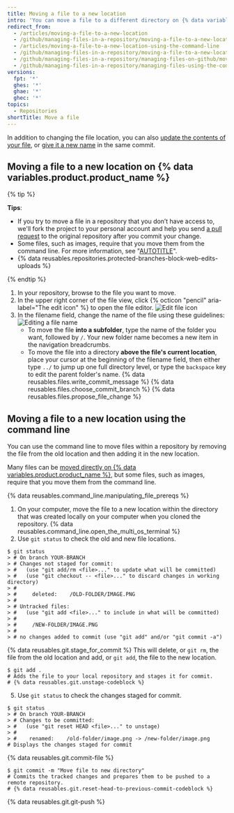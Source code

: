 ```yaml
---
title: Moving a file to a new location
intro: 'You can move a file to a different directory on {% data variables.product.product_name %} or by using the command line.'
redirect_from:
  - /articles/moving-a-file-to-a-new-location
  - /github/managing-files-in-a-repository/moving-a-file-to-a-new-location
  - /articles/moving-a-file-to-a-new-location-using-the-command-line
  - /github/managing-files-in-a-repository/moving-a-file-to-a-new-location-using-the-command-line
  - /github/managing-files-in-a-repository/managing-files-on-github/moving-a-file-to-a-new-location
  - /github/managing-files-in-a-repository/managing-files-using-the-command-line/moving-a-file-to-a-new-location-using-the-command-line
versions:
  fpt: '*'
  ghes: '*'
  ghae: '*'
  ghec: '*'
topics:
  - Repositories
shortTitle: Move a file
---
```

In addition to changing the file location, you can also [update the contents of your file](/repositories/working-with-files/managing-files/editing-files), or [give it a new name](/repositories/working-with-files/managing-files/renaming-a-file) in the same commit.

## Moving a file to a new location on {% data variables.product.product_name %}

{% tip %}

**Tips**:

- If you try to move a file in a repository that you don’t have access to, we'll fork the project to your personal account and help you send [a pull request](/pull-requests/collaborating-with-pull-requests/proposing-changes-to-your-work-with-pull-requests/about-pull-requests) to the original repository after you commit your change.
- Some files, such as images, require that you move them from the command line. For more information, see "[AUTOTITLE](/repositories/working-with-files/managing-files/moving-a-file-to-a-new-location)".
- {% data reusables.repositories.protected-branches-block-web-edits-uploads %}

{% endtip %}

1. In your repository, browse to the file you want to move.
2. In the upper right corner of the file view, click {% octicon "pencil" aria-label="The edit icon" %} to open the file editor.
![Edit file icon](/assets/images/help/repository/move-file-edit-file-icon.png)
3. In the filename field, change the name of the file using these guidelines:
  ![Editing a file name](/assets/images/help/repository/moving_files.gif)
    - To move the file **into a subfolder**, type the name of the folder you want, followed by `/`. Your new folder name becomes a new item in the navigation breadcrumbs.
    - To move the file into a directory **above the file's current location**, place your cursor at the beginning of the filename field, then either type `../` to jump up one full directory level, or type the `backspace` key to edit the parent folder's name.
{% data reusables.files.write_commit_message %}
{% data reusables.files.choose_commit_branch %}
{% data reusables.files.propose_file_change %}

## Moving a file to a new location using the command line 

You can use the command line to move files within a repository by removing the file from the old location and then adding it in the new location.

Many files can be [moved directly on {% data variables.product.product_name %}](/repositories/working-with-files/managing-files/moving-a-file-to-a-new-location), but some files, such as images, require that you move them from the command line.

{% data reusables.command_line.manipulating_file_prereqs %}

1. On your computer, move the file to a new location within the directory that was created locally on your computer when you cloned the repository.
{% data reusables.command_line.open_the_multi_os_terminal %}
3. Use `git status` to check the old and new file locations.
  ```shell
  $ git status
  > # On branch YOUR-BRANCH
  > # Changes not staged for commit:
  > #   (use "git add/rm <file>..." to update what will be committed)
  > #   (use "git checkout -- <file>..." to discard changes in working directory)
  > #
  > #     deleted:    /OLD-FOLDER/IMAGE.PNG
  > #
  > # Untracked files:
  > #   (use "git add <file>..." to include in what will be committed)
  > #
  > #     /NEW-FOLDER/IMAGE.PNG
  > #
  > # no changes added to commit (use "git add" and/or "git commit -a")
  ```
{% data reusables.git.stage_for_commit %} This will delete, or `git rm`, the file from the old location and add, or `git add`, the file to the new location.
  ```shell
  $ git add .
  # Adds the file to your local repository and stages it for commit.
  # {% data reusables.git.unstage-codeblock %}
  ```
5. Use `git status` to check the changes staged for commit.
  ```shell
  $ git status
  > # On branch YOUR-BRANCH
  > # Changes to be committed:
  > #   (use "git reset HEAD <file>..." to unstage)
  > #
  > #    renamed:    /old-folder/image.png -> /new-folder/image.png
  # Displays the changes staged for commit
  ```
{% data reusables.git.commit-file %}
  ```shell
  $ git commit -m "Move file to new directory"
  # Commits the tracked changes and prepares them to be pushed to a remote repository.
  # {% data reusables.git.reset-head-to-previous-commit-codeblock %}
  ```
{% data reusables.git.git-push %}
